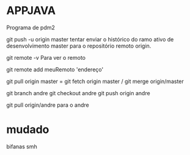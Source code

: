 # APPJAVA
Programa de pdm2

git push -u origin master 
tentar enviar o histórico do ramo ativo de desenvolvimento master para o
repositório remoto origin.

git remote -v
Para ver o remoto 

git remote add meuRemoto 'endereço'

git pull origin master = git fetch origin master /  git merge origin/master

git branch andre
git checkout andre
git push origin andre

git pull origin/andre para o andre


mudado
=======
bifanas
smh

